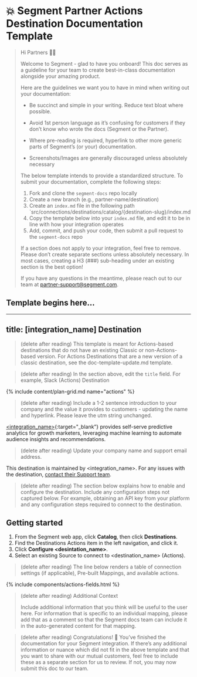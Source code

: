 # 💥 Segment Partner Actions Destination Documentation Template

> Hi Partners 👋🏼
>
> Welcome to Segment - glad to have you onboard! This doc serves as a guideline for your team to create best-in-class documentation alongside your amazing product.
>
> Here are the guidelines we want you to have in mind when writing out your documentation:
>
> - Be succinct and simple in your writing. Reduce text bloat where possible.
> - Avoid 1st person language as it’s confusing for customers if they don’t know who wrote the docs (Segment or the Partner).
> - Where pre-reading is required, hyperlink to other more generic parts of Segment’s (or your) documentation.
>
> - Screenshots/Images are generally discouraged unless absolutely necessary
>
> The below template intends to provide a standardized structure. To submit your documentation, complete the following steps:
>
> 1. Fork and clone the `segment-docs` repo locally
> 2. Create a new branch (e.g., partner-name/destination)
> 3. Create an `index.md` file in the following path `src/connections/destinations/catalog/{destination-slug}/index.md
> 4. Copy the template below into your `index.md` file, and edit it to be in line with how your integration operates
> 5. Add, commit, and push your code, then submit a pull request to the `segment-docs` repo
>
> If a section does not apply to your integration, feel free to remove. Please don’t create separate sections unless absolutely necessary. In most cases, creating a H3 (###) sub-heading under an existing section is the best option!
>
> If you have any questions in the meantime, please reach out to our team at partner-support@segment.com.

## Template begins here...

---
title: [integration_name] Destination
---

> (delete after reading) This template is meant for Actions-based destinations that do not have an existing Classic or non-Actions-based version. For Actions Destinations that are a new version of a classic destination, see the doc-template-update.md template.

> (delete after reading) In the section above, edit the `title` field. For example, Slack (Actions) Destination

{% include content/plan-grid.md name="actions" %}

> (delete after reading) Include a 1-2 sentence introduction to your company and the value it provides to customers - updating the name and hyperlink. Please leave the utm string unchanged.

[<integration_name>](https://yourintegration.com/?utm_source=segmentio&utm_medium=docs&utm_campaign=partners){:target="_blank”} provides self-serve predictive analytics for growth marketers, leveraging machine learning to automate audience insights and recommendations.

> (delete after reading) Update your company name and support email address.

This destination is maintained by <integration_name>. For any issues with the destination, [contact their Support team](mailto:support@<integration_name>.com).

> (delete after reading) The section below explains how to enable and configure the destination. Include any configuration steps not captured below. For example, obtaining an API key from your platform and any configuration steps required to connect to the destination.

## Getting started

1. From the Segment web app, click **Catalog**, then click **Destinations**.
2. Find the Destinations Actions item in the left navigation, and click it.
3. Click **Configure <desintation_name>**.
4. Select an existing Source to connect to <destination_name> (Actions).

> (delete after reading) The line below renders a table of connection settings (if applicable), Pre-built Mappings, and available actions.

{% include components/actions-fields.html %}


> (delete after reading) Additional Context
>
> Include additional information that you think will be useful to the user here. For information that is specific to an individual mapping, please add that as a comment so that the Segment docs team can include it in the auto-generated content for that mapping.


> (delete after reading) Congratulations! 🎉 You’ve finished the documentation for your Segment integration. If there’s any additional information or nuance which did not fit in the above template and that you want to share with our mutual customers, feel free to include these as a separate section for us to review. If not, you may now submit this doc to our team.
